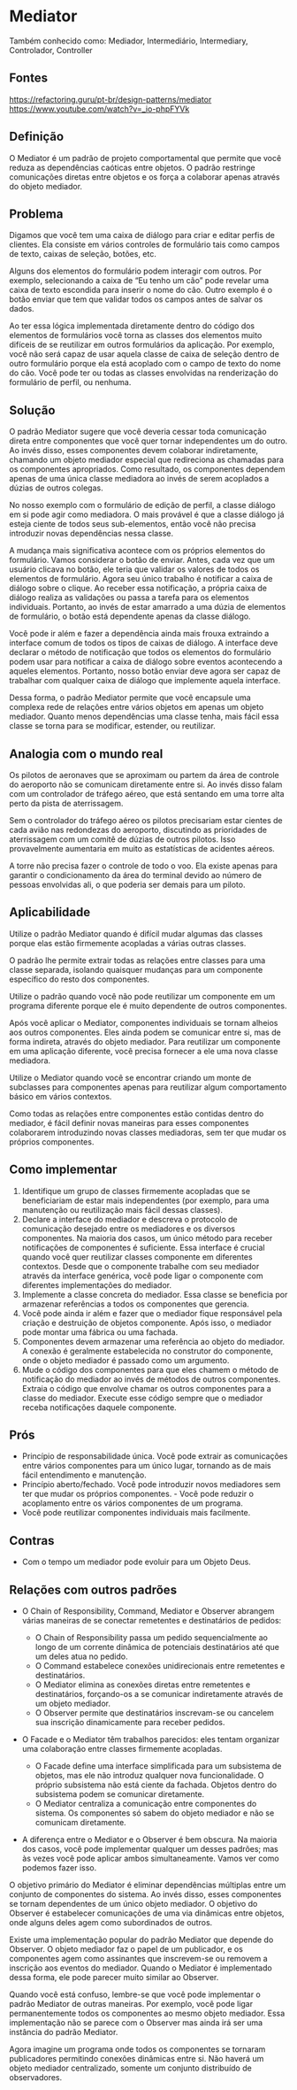 ﻿# Mediator 

Também conhecido como: Mediador, Intermediário, Intermediary, Controlador, Controller

## Fontes 

https://refactoring.guru/pt-br/design-patterns/mediator 
https://www.youtube.com/watch?v=_io-phpFYVk

## Definição 
	
O Mediator é um padrão de projeto comportamental que permite que você reduza as dependências caóticas entre objetos. O padrão restringe comunicações diretas entre objetos e os força a colaborar apenas através do objeto mediador.

## Problema 

Digamos que você tem uma caixa de diálogo para criar e editar perfis de clientes. Ela consiste em vários controles de formulário tais como campos de texto, caixas de seleção, botões, etc.

Alguns dos elementos do formulário podem interagir com outros. Por exemplo, selecionando a caixa de “Eu tenho um cão” pode revelar uma caixa de texto escondida para inserir o nome do cão. Outro exemplo é o botão enviar que tem que validar todos os campos antes de salvar os dados.

Ao ter essa lógica implementada diretamente dentro do código dos elementos de formulários você torna as classes dos elementos muito difíceis de se reutilizar em outros formulários da aplicação. Por exemplo, você não será capaz de usar aquela classe de caixa de seleção dentro de outro formulário porque ela está acoplado com o campo de texto do nome do cão. Você pode ter ou todas as classes envolvidas na renderização do formulário de perfil, ou nenhuma.

## Solução

O padrão Mediator sugere que você deveria cessar toda comunicação direta entre componentes que você quer tornar independentes um do outro. Ao invés disso, esses componentes devem colaborar indiretamente, chamando um objeto mediador especial que redireciona as chamadas para os componentes apropriados. Como resultado, os componentes dependem apenas de uma única classe mediadora ao invés de serem acoplados a dúzias de outros colegas.

No nosso exemplo com o formulário de edição de perfil, a classe diálogo em si pode agir como mediadora. O mais provável é que a classe diálogo já esteja ciente de todos seus sub-elementos, então você não precisa introduzir novas dependências nessa classe.	

A mudança mais significativa acontece com os próprios elementos do formulário. Vamos considerar o botão de enviar. Antes, cada vez que um usuário clicava no botão, ele teria que validar os valores de todos os elementos de formulário. Agora seu único trabalho é notificar a caixa de diálogo sobre o clique. Ao receber essa notificação, a própria caixa de diálogo realiza as validações ou passa a tarefa para os elementos individuais. Portanto, ao invés de estar amarrado a uma dúzia de elementos de formulário, o botão está dependente apenas da classe diálogo.

Você pode ir além e fazer a dependência ainda mais frouxa extraindo a interface comum de todos os tipos de caixas de diálogo. A interface deve declarar o método de notificação que todos os elementos do formulário podem usar para notificar a caixa de diálogo sobre eventos acontecendo a aqueles elementos. Portanto, nosso botão enviar deve agora ser capaz de trabalhar com qualquer caixa de diálogo que implemente aquela interface.

Dessa forma, o padrão Mediator permite que você encapsule uma complexa rede de relações entre vários objetos em apenas um objeto mediador. Quanto menos dependências uma classe tenha, mais fácil essa classe se torna para se modificar, estender, ou reutilizar.

## Analogia com o mundo real 
	
Os pilotos de aeronaves que se aproximam ou partem da área de controle do aeroporto não se comunicam diretamente entre si. Ao invés disso falam com um controlador de tráfego aéreo, que está sentando em uma torre alta perto da pista de aterrissagem.

Sem o controlador do tráfego aéreo os pilotos precisariam estar cientes de cada avião nas redondezas do aeroporto, discutindo as prioridades de aterrissagem com um comitê de dúzias de outros pilotos. Isso provavelmente aumentaria em muito as estatísticas de acidentes aéreos. 

A torre não precisa fazer o controle de todo o voo. Ela existe apenas para garantir o condicionamento da área do terminal devido ao número de pessoas envolvidas ali, o que poderia ser demais para um piloto.

## Aplicabilidade 

Utilize o padrão Mediator quando é difícil mudar algumas das classes porque elas estão firmemente acopladas a várias outras classes. 

O padrão lhe permite extrair todas as relações entre classes para uma classe separada, isolando quaisquer mudanças para um componente específico do resto dos componentes. 

Utilize o padrão quando você não pode reutilizar um componente em um programa diferente porque ele é muito dependente de outros componentes. 

Após você aplicar o Mediator, componentes individuais se tornam alheios aos outros componentes. Eles ainda podem se comunicar entre si, mas de forma indireta, através do objeto mediador. Para reutilizar um componente em uma aplicação diferente, você precisa fornecer a ele uma nova classe mediadora. 

Utilize o Mediator quando você se encontrar criando um monte de subclasses para componentes apenas para reutilizar algum comportamento básico em vários contextos.

Como todas as relações entre componentes estão contidas dentro do mediador, é fácil definir novas maneiras para esses componentes colaborarem introduzindo novas classes mediadoras, sem ter que mudar os próprios componentes.

## Como implementar 
	
1. Identifique um grupo de classes firmemente acopladas que se beneficiariam de estar mais independentes (por exemplo, para uma manutenção ou reutilização mais fácil dessas classes). 
2. Declare a interface do mediador e descreva o protocolo de comunicação desejado entre os mediadores e os diversos componentes. Na maioria dos casos, um único método para receber notificações de componentes é suficiente. Essa interface é crucial quando você quer reutilizar classes componente em diferentes contextos. Desde que o componente trabalhe com seu mediador através da interface genérica, você pode ligar o componente com diferentes implementações do mediador. 
3. Implemente a classe concreta do mediador. Essa classe se beneficia por armazenar referências a todos os componentes que gerencia. 
4. Você pode ainda ir além e fazer que o mediador fique responsável pela criação e destruição de objetos componente. Após isso, o mediador pode montar uma fábrica ou uma fachada. 
5. Componentes devem armazenar uma referência ao objeto do mediador. A conexão é geralmente estabelecida no construtor do componente, onde o objeto mediador é passado como um argumento. 
6. Mude o código dos componentes para que eles chamem o método de notificação do mediador ao invés de métodos de outros componentes. Extraia o código que envolve chamar os outros componentes para a classe do mediador. Execute esse código sempre que o mediador receba notificações daquele componente.

## Prós 

- Princípio de responsabilidade única. Você pode extrair as comunicações entre vários componentes para um único lugar, tornando as de mais fácil entendimento e manutenção. 
- Princípio aberto/fechado. Você pode introduzir novos mediadores sem ter que mudar os próprios componentes. - Você pode reduzir o acoplamento entre os vários componentes de um programa. 
- Você pode reutilizar componentes individuais mais facilmente.

## Contras 

- Com o tempo um mediador pode evoluir para um Objeto Deus.

## Relações com outros padrões

- O Chain of Responsibility, Command, Mediator e Observer abrangem várias maneiras de se conectar remetentes e destinatários de pedidos:
	* O Chain of Responsibility passa um pedido sequencialmente ao longo de um corrente dinâmica de potenciais destinatários até que um deles atua no pedido.
	* O Command estabelece conexões unidirecionais entre remetentes e destinatários.
	* O Mediator elimina as conexões diretas entre remetentes e destinatários, forçando-os a se comunicar indiretamente através de um objeto mediador.
	* O Observer permite que destinatários inscrevam-se ou cancelem sua inscrição dinamicamente para receber pedidos.

- O Facade e o Mediator têm trabalhos parecidos: eles tentam organizar uma colaboração entre classes firmemente acopladas.
	* O Facade define uma interface simplificada para um subsistema de objetos, mas ele não introduz qualquer nova funcionalidade. O próprio subsistema não está ciente da fachada. Objetos dentro do subsistema podem se comunicar diretamente.
	* O Mediator centraliza a comunicação entre componentes do sistema. Os componentes só sabem do objeto mediador e não se comunicam diretamente.

- A diferença entre o Mediator e o Observer é bem obscura. Na maioria dos casos, você pode implementar qualquer um desses padrões; mas às vezes você pode aplicar ambos simultaneamente. Vamos ver como podemos fazer isso.

O objetivo primário do Mediator é eliminar dependências múltiplas entre um conjunto de componentes do sistema. Ao invés disso, esses componentes se tornam dependentes de um único objeto mediador. O objetivo do Observer é estabelecer comunicações de uma via dinâmicas entre objetos, onde alguns deles agem como subordinados de outros.

Existe uma implementação popular do padrão Mediator que depende do Observer. O objeto mediador faz o papel de um publicador, e os componentes agem como assinantes que inscrevem-se ou removem a inscrição aos eventos do mediador. Quando o Mediator é implementado dessa forma, ele pode parecer muito similar ao Observer.

Quando você está confuso, lembre-se que você pode implementar o padrão Mediator de outras maneiras. Por exemplo, você pode ligar permanentemente todos os componentes ao mesmo objeto mediador. Essa implementação não se parece com o Observer mas ainda irá ser uma instância do padrão Mediator.

Agora imagine um programa onde todos os componentes se tornaram publicadores permitindo conexões dinâmicas entre si. Não haverá um objeto mediador centralizado, somente um conjunto distribuído de observadores.